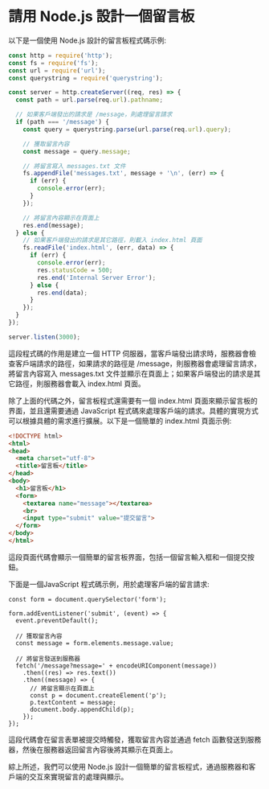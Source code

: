 # 請用 Node.js 設計一個留言板

以下是一個使用 Node.js 設計的留言板程式碼示例:

```js
const http = require('http');
const fs = require('fs');
const url = require('url');
const querystring = require('querystring');

const server = http.createServer((req, res) => {
  const path = url.parse(req.url).pathname;

  // 如果客戶端發出的請求是 /message，則處理留言請求
  if (path === '/message') {
    const query = querystring.parse(url.parse(req.url).query);

    // 獲取留言內容
    const message = query.message;

    // 將留言寫入 messages.txt 文件
    fs.appendFile('messages.txt', message + '\n', (err) => {
      if (err) {
        console.error(err);
      }
    });

    // 將留言內容顯示在頁面上
    res.end(message);
  } else {
    // 如果客戶端發出的請求是其它路徑，則載入 index.html 頁面
    fs.readFile('index.html', (err, data) => {
      if (err) {
        console.error(err);
        res.statusCode = 500;
        res.end('Internal Server Error');
      } else {
        res.end(data);
      }
    });
  }
});

server.listen(3000);
```

這段程式碼的作用是建立一個 HTTP 伺服器，當客戶端發出請求時，服務器會檢查客戶端請求的路徑，如果請求的路徑是 /message，則服務器會處理留言請求，將留言內容寫入 messages.txt 文件並顯示在頁面上；如果客戶端發出的請求是其它路徑，則服務器會載入 index.html 頁面。

除了上面的代碼之外，留言板程式還需要有一個 index.html 頁面來顯示留言板的界面，並且還需要通過 JavaScript 程式碼來處理客戶端的請求。具體的實現方式可以根據具體的需求進行擴展。以下是一個簡單的 index.html 頁面示例:



```html
<!DOCTYPE html>
<html>
<head>
  <meta charset="utf-8">
  <title>留言板</title>
</head>
<body>
  <h1>留言板</h1>
  <form>
    <textarea name="message"></textarea>
    <br>
    <input type="submit" value="提交留言">
  </form>
</body>
</html>

```

這段頁面代碼會顯示一個簡單的留言板界面，包括一個留言輸入框和一個提交按鈕。

下面是一個JavaScript 程式碼示例，用於處理客戶端的留言請求:

```
const form = document.querySelector('form');

form.addEventListener('submit', (event) => {
  event.preventDefault();

  // 獲取留言內容
  const message = form.elements.message.value;

  // 將留言發送到服務器
  fetch('/message?message=' + encodeURIComponent(message))
    .then((res) => res.text())
    .then((message) => {
      // 將留言顯示在頁面上
      const p = document.createElement('p');
      p.textContent = message;
      document.body.appendChild(p);
    });
});
```

這段代碼會在留言表單被提交時觸發，獲取留言內容並通過 fetch 函數發送到服務器，然後在服務器返回留言內容後將其顯示在頁面上。

綜上所述，我們可以使用 Node.js 設計一個簡單的留言板程式，通過服務器和客戶端的交互來實現留言的處理與顯示。

```

